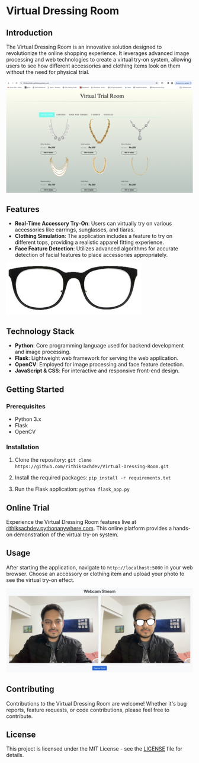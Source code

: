 # Virtual Dressing Room

## Introduction

The Virtual Dressing Room is an innovative solution designed to revolutionize the online shopping experience. It leverages advanced image processing and web technologies to create a virtual try-on system, allowing users to see how different accessories and clothing items look on them without the need for physical trial.

![Virtual Dressing Room Demo](static/images/photo1.png)

## Features

- **Real-Time Accessory Try-On**: Users can virtually try on various accessories like earrings, sunglasses, and tiaras.
- **Clothing Simulation**: The application includes a feature to try on different tops, providing a realistic apparel fitting experience.
- **Face Feature Detection**: Utilizes advanced algorithms for accurate detection of facial features to place accessories appropriately.

![Sample Dressing Item](https://github.com/rithiksachdev/Virtual-Dressing-Room/blob/main/static/images/Sunglasses63.png)

## Technology Stack

- **Python**: Core programming language used for backend development and image processing.
- **Flask**: Lightweight web framework for serving the web application.
- **OpenCV**: Employed for image processing and face feature detection.
- **JavaScript & CSS**: For interactive and responsive front-end design.

## Getting Started

### Prerequisites

- Python 3.x
- Flask
- OpenCV

### Installation

1. Clone the repository:
`git clone https://github.com/rithiksachdev/Virtual-Dressing-Room.git`

2. Install the required packages:
`pip install -r requirements.txt`

3. Run the Flask application:
`python flask_app.py`

## Online Trial

Experience the Virtual Dressing Room features live at [rithiksachdev.pythonanywhere.com](http://rithiksachdev.pythonanywhere.com). This online platform provides a hands-on demonstration of the virtual try-on system.

## Usage

After starting the application, navigate to `http://localhost:5000` in your web browser. Choose an accessory or clothing item and upload your photo to see the virtual try-on effect.

![Usage Steps](https://github.com/rithiksachdev/Virtual-Dressing-Room/blob/main/static/images/photo3.png)

## Contributing

Contributions to the Virtual Dressing Room are welcome! Whether it's bug reports, feature requests, or code contributions, please feel free to contribute.

## License

This project is licensed under the MIT License - see the [LICENSE](LICENSE) file for details.
